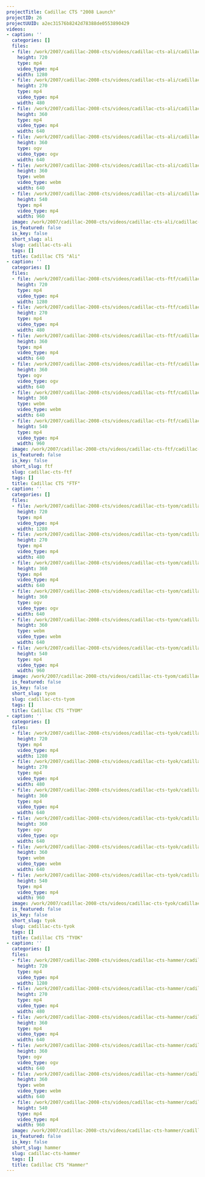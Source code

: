 ```yaml
---
projectTitle: Cadillac CTS "2008 Launch"
projectID: 26
projectUUID: a2ec31576b8242d78388de0553890429
videos:
- caption: ''
  categories: []
  files:
  - file: /work/2007/cadillac-2008-cts/videos/cadillac-cts-ali/cadillac-cts-ali-1280x720.mp4
    height: 720
    type: mp4
    video_type: mp4
    width: 1280
  - file: /work/2007/cadillac-2008-cts/videos/cadillac-cts-ali/cadillac-cts-ali-480x270.mp4
    height: 270
    type: mp4
    video_type: mp4
    width: 480
  - file: /work/2007/cadillac-2008-cts/videos/cadillac-cts-ali/cadillac-cts-ali-640x360.mp4
    height: 360
    type: mp4
    video_type: mp4
    width: 640
  - file: /work/2007/cadillac-2008-cts/videos/cadillac-cts-ali/cadillac-cts-ali-640x360.ogv
    height: 360
    type: ogv
    video_type: ogv
    width: 640
  - file: /work/2007/cadillac-2008-cts/videos/cadillac-cts-ali/cadillac-cts-ali-640x360.webm
    height: 360
    type: webm
    video_type: webm
    width: 640
  - file: /work/2007/cadillac-2008-cts/videos/cadillac-cts-ali/cadillac-cts-ali-960x540.mp4
    height: 540
    type: mp4
    video_type: mp4
    width: 960
  image: /work/2007/cadillac-2008-cts/videos/cadillac-cts-ali/cadillac-cts-ali.10.jpg
  is_featured: false
  is_key: false
  short_slug: ali
  slug: cadillac-cts-ali
  tags: []
  title: Cadillac CTS "Ali"
- caption: ''
  categories: []
  files:
  - file: /work/2007/cadillac-2008-cts/videos/cadillac-cts-ftf/cadillac-cts-ftf-1280x720.mp4
    height: 720
    type: mp4
    video_type: mp4
    width: 1280
  - file: /work/2007/cadillac-2008-cts/videos/cadillac-cts-ftf/cadillac-cts-ftf-480x270.mp4
    height: 270
    type: mp4
    video_type: mp4
    width: 480
  - file: /work/2007/cadillac-2008-cts/videos/cadillac-cts-ftf/cadillac-cts-ftf-640x360.mp4
    height: 360
    type: mp4
    video_type: mp4
    width: 640
  - file: /work/2007/cadillac-2008-cts/videos/cadillac-cts-ftf/cadillac-cts-ftf-640x360.ogv
    height: 360
    type: ogv
    video_type: ogv
    width: 640
  - file: /work/2007/cadillac-2008-cts/videos/cadillac-cts-ftf/cadillac-cts-ftf-640x360.webm
    height: 360
    type: webm
    video_type: webm
    width: 640
  - file: /work/2007/cadillac-2008-cts/videos/cadillac-cts-ftf/cadillac-cts-ftf-960x540.mp4
    height: 540
    type: mp4
    video_type: mp4
    width: 960
  image: /work/2007/cadillac-2008-cts/videos/cadillac-cts-ftf/cadillac-cts-ali.02.jpg
  is_featured: false
  is_key: false
  short_slug: ftf
  slug: cadillac-cts-ftf
  tags: []
  title: Cadillac CTS "FTF"
- caption: ''
  categories: []
  files:
  - file: /work/2007/cadillac-2008-cts/videos/cadillac-cts-tyom/cadillac-cts-tyom-1280x720.mp4
    height: 720
    type: mp4
    video_type: mp4
    width: 1280
  - file: /work/2007/cadillac-2008-cts/videos/cadillac-cts-tyom/cadillac-cts-tyom-480x270.mp4
    height: 270
    type: mp4
    video_type: mp4
    width: 480
  - file: /work/2007/cadillac-2008-cts/videos/cadillac-cts-tyom/cadillac-cts-tyom-640x360.mp4
    height: 360
    type: mp4
    video_type: mp4
    width: 640
  - file: /work/2007/cadillac-2008-cts/videos/cadillac-cts-tyom/cadillac-cts-tyom-640x360.ogv
    height: 360
    type: ogv
    video_type: ogv
    width: 640
  - file: /work/2007/cadillac-2008-cts/videos/cadillac-cts-tyom/cadillac-cts-tyom-640x360.webm
    height: 360
    type: webm
    video_type: webm
    width: 640
  - file: /work/2007/cadillac-2008-cts/videos/cadillac-cts-tyom/cadillac-cts-tyom-960x540.mp4
    height: 540
    type: mp4
    video_type: mp4
    width: 960
  image: /work/2007/cadillac-2008-cts/videos/cadillac-cts-tyom/cadillac-cts-ali.03.jpg
  is_featured: false
  is_key: false
  short_slug: tyom
  slug: cadillac-cts-tyom
  tags: []
  title: Cadillac CTS "TYOM"
- caption: ''
  categories: []
  files:
  - file: /work/2007/cadillac-2008-cts/videos/cadillac-cts-tyok/cadillac-cts-tyok-1280x720.mp4
    height: 720
    type: mp4
    video_type: mp4
    width: 1280
  - file: /work/2007/cadillac-2008-cts/videos/cadillac-cts-tyok/cadillac-cts-tyok-480x270.mp4
    height: 270
    type: mp4
    video_type: mp4
    width: 480
  - file: /work/2007/cadillac-2008-cts/videos/cadillac-cts-tyok/cadillac-cts-tyok-640x360.mp4
    height: 360
    type: mp4
    video_type: mp4
    width: 640
  - file: /work/2007/cadillac-2008-cts/videos/cadillac-cts-tyok/cadillac-cts-tyok-640x360.ogv
    height: 360
    type: ogv
    video_type: ogv
    width: 640
  - file: /work/2007/cadillac-2008-cts/videos/cadillac-cts-tyok/cadillac-cts-tyok-640x360.webm
    height: 360
    type: webm
    video_type: webm
    width: 640
  - file: /work/2007/cadillac-2008-cts/videos/cadillac-cts-tyok/cadillac-cts-tyok-960x540.mp4
    height: 540
    type: mp4
    video_type: mp4
    width: 960
  image: /work/2007/cadillac-2008-cts/videos/cadillac-cts-tyok/cadillac-cts-ali.04.jpg
  is_featured: false
  is_key: false
  short_slug: tyok
  slug: cadillac-cts-tyok
  tags: []
  title: Cadillac CTS "TYOK"
- caption: ''
  categories: []
  files:
  - file: /work/2007/cadillac-2008-cts/videos/cadillac-cts-hammer/cadillac-cts-hammer-1280x720.mp4
    height: 720
    type: mp4
    video_type: mp4
    width: 1280
  - file: /work/2007/cadillac-2008-cts/videos/cadillac-cts-hammer/cadillac-cts-hammer-480x270.mp4
    height: 270
    type: mp4
    video_type: mp4
    width: 480
  - file: /work/2007/cadillac-2008-cts/videos/cadillac-cts-hammer/cadillac-cts-hammer-640x360.mp4
    height: 360
    type: mp4
    video_type: mp4
    width: 640
  - file: /work/2007/cadillac-2008-cts/videos/cadillac-cts-hammer/cadillac-cts-hammer-640x360.ogv
    height: 360
    type: ogv
    video_type: ogv
    width: 640
  - file: /work/2007/cadillac-2008-cts/videos/cadillac-cts-hammer/cadillac-cts-hammer-640x360.webm
    height: 360
    type: webm
    video_type: webm
    width: 640
  - file: /work/2007/cadillac-2008-cts/videos/cadillac-cts-hammer/cadillac-cts-hammer-960x540.mp4
    height: 540
    type: mp4
    video_type: mp4
    width: 960
  image: /work/2007/cadillac-2008-cts/videos/cadillac-cts-hammer/cadillac-cts-ali.05.jpg
  is_featured: false
  is_key: false
  short_slug: hammer
  slug: cadillac-cts-hammer
  tags: []
  title: Cadillac CTS "Hammer"
---
```

